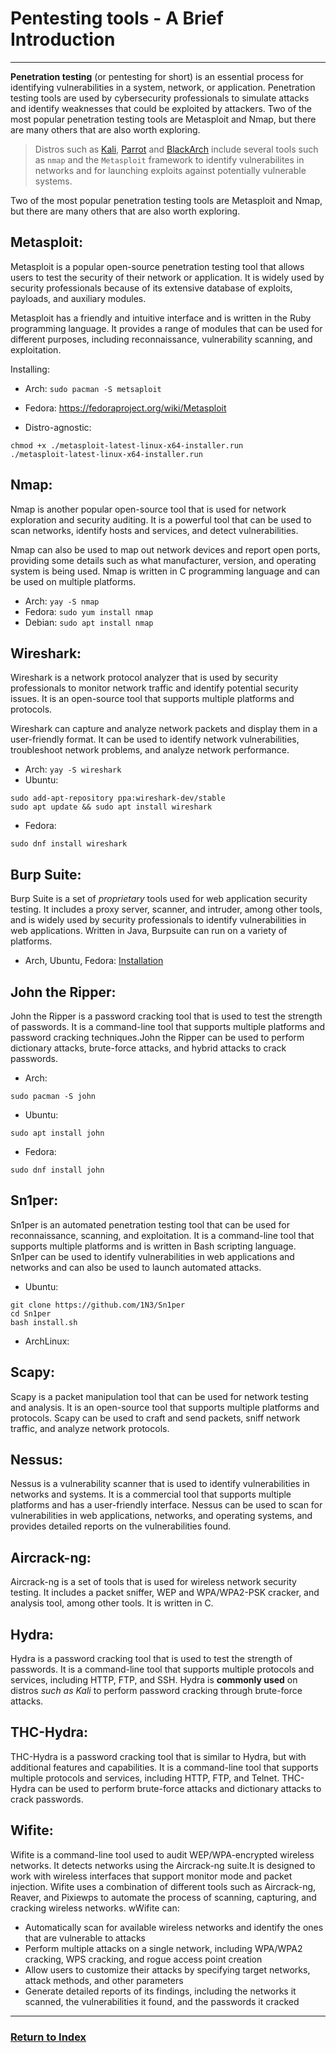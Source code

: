 # Pentesting tools - A Brief Introduction
---

**Penetration testing** (or pentesting for short) is an essential process for identifying vulnerabilities in a system, network, or application. Penetration testing tools are used by cybersecurity professionals to simulate attacks and identify weaknesses that could be exploited by attackers. Two of the most popular penetration testing tools are Metasploit and Nmap, but there are many others that are also worth exploring.

> Distros such as [Kali](https://kali.org), [Parrot](https://www.parrotsec.org/) and [BlackArch](https://blackarch.org) include several tools such as `nmap` and the `Metasploit` framework to identify vulnerabilites in networks and for launching exploits against potentially vulnerable systems.

Two of the most popular penetration testing tools are Metasploit and Nmap, but there are many others that are also worth exploring.

## Metasploit: 
Metasploit is a popular open-source penetration testing tool that allows users to test the security of their network or application. It is widely used by security professionals because of its extensive database of exploits, payloads, and auxiliary modules.

Metasploit has a friendly and intuitive interface and is written in the Ruby programming language. It provides a range of modules that can be used for different purposes, including reconnaissance, vulnerability scanning, and exploitation.

Installing:
- Arch: `sudo pacman -S metsaploit`
- Fedora: https://fedoraproject.org/wiki/Metasploit

- Distro-agnostic: 
```wget https://downloads.metasploit.com/data/releases/metasploit-latest-linux-x64-installer.run
chmod +x ./metasploit-latest-linux-x64-installer.run 
./metasploit-latest-linux-x64-installer.run
```

## Nmap:
Nmap is another popular open-source tool that is used for network exploration and security auditing. It is a powerful tool that can be used to scan networks, identify hosts and services, and detect vulnerabilities.

Nmap can also be used to map out network devices and report open ports, providing some details such as what manufacturer, version, and operating system is being used. Nmap is written in C programming language and can be used on multiple platforms.

- Arch: `yay -S nmap`
- Fedora: `sudo yum install nmap`
- Debian: `sudo apt install nmap`

## Wireshark:
Wireshark is a network protocol analyzer that is used by security professionals to monitor network traffic and identify potential security issues. It is an open-source tool that supports multiple platforms and protocols.

Wireshark can capture and analyze network packets and display them in a user-friendly format. It can be used to identify network vulnerabilities, troubleshoot network problems, and analyze network performance.

- Arch: `yay -S wireshark`
- Ubuntu:
```
sudo add-apt-repository ppa:wireshark-dev/stable
sudo apt update && sudo apt install wireshark
```
- Fedora:
```
sudo dnf install wireshark
```


## Burp Suite: 
Burp Suite is a set of *proprietary* tools used for web application security testing. It includes a proxy server, scanner, and intruder, among other tools, and is widely used by security professionals to identify vulnerabilities in web applications. Written in Java, Burpsuite can run on a variety of platforms.


- Arch, Ubuntu, Fedora: [Installation](https://www.linuxfordevices.com/tutorials/linux/install-burpsuite-community)

## John the Ripper: 
John the Ripper is a password cracking tool that is used to test the strength of passwords. It is a command-line tool that supports multiple platforms and password cracking techniques.John the Ripper can be used to perform dictionary attacks, brute-force attacks, and hybrid attacks to crack passwords.

- Arch:
```
sudo pacman -S john
```
- Ubuntu:
```
sudo apt install john
```
- Fedora:
```
sudo dnf install john
```

## Sn1per:
Sn1per is an automated penetration testing tool that can be used for reconnaissance, scanning, and exploitation. It is a command-line tool that supports multiple platforms and is written in Bash scripting language. Sn1per can be used to identify vulnerabilities in web applications and networks and can also be used to launch automated attacks.

- Ubuntu:
```
git clone https://github.com/1N3/Sn1per
cd Sn1per
bash install.sh
```

- ArchLinux:

## Scapy:
Scapy is a packet manipulation tool that can be used for network testing and analysis. It is an open-source tool that supports multiple platforms and protocols. Scapy can be used to craft and send packets, sniff network traffic, and analyze network protocols.

## Nessus:
Nessus is a vulnerability scanner that is used to identify vulnerabilities in networks and systems. It is a commercial tool that supports multiple platforms and has a user-friendly interface. Nessus can be used to scan for vulnerabilities in web applications, networks, and operating systems, and provides detailed reports on the vulnerabilities found.

## Aircrack-ng:
Aircrack-ng is a set of tools that is used for wireless network security testing. It includes a packet sniffer, WEP and WPA/WPA2-PSK cracker, and analysis tool, among other tools. It is written in C.

## Hydra:
Hydra is a password cracking tool that is used to test the strength of passwords. It is a command-line tool that supports multiple protocols and services, including HTTP, FTP, and SSH. Hydra is **commonly used** on distros _such as Kali_ to perform password cracking through brute-force attacks.

## THC-Hydra:
THC-Hydra is a password cracking tool that is similar to Hydra, but with additional features and capabilities. It is a command-line tool that supports multiple protocols and services, including HTTP, FTP, and Telnet. THC-Hydra can be used to perform brute-force attacks and dictionary attacks to crack passwords.

## Wifite:
Wifite is a command-line tool used to audit WEP/WPA-encrypted wireless networks. It detects networks using the Aircrack-ng suite.It is designed to work with wireless interfaces that support monitor mode and packet injection. Wifite uses a combination of different tools such as Aircrack-ng, Reaver, and Pixiewps to automate the process of scanning, capturing, and cracking wireless networks. wWifite can:
- Automatically scan for available wireless networks and identify the ones that are vulnerable to attacks
-  Perform multiple attacks on a single network, including WPA/WPA2 cracking, WPS cracking, and rogue access point creation
- Allow users to customize their attacks by specifying target networks, attack methods, and other parameters
- Generate detailed reports of its findings, including the networks it scanned, the vulnerabilities it found, and the passwords it cracked

--- 
### [Return to Index](../)

